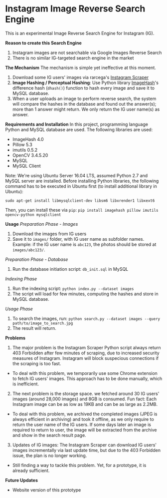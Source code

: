 # Instagram Image Reverse Search Engine
This is an experimental Image Reverse Search Engine for Instagram (IG).


**Reason to create this Search Engine**
1. Instagram images are not searchable via Google Images Reverse Search
2. There is no similar IG-targeted search engine in the market

**The Mechanism**
The mechanism is simple yet ineffective at this moment.

1. Download some IG users' images via rarcega's [Instagram Scraper](https://github.com/rarcega/instagram-scraper/)
2. **Image Hashing / Perceptual Hashing**: Use Python library [ImageHash](https://pypi.org/project/ImageHash/)'s difference hash (`dhash()`) function to hash every image and save it to MySQL database.
3. When a user uploads an image to perform reverse search, the system will compare the hashes in the database and found out the answer(s); more than 1 answer might return. We only return the IG user name(s) as answer.

**Requirements and Installation**
In this project, programming language Python and MySQL database are used. The following libraries are used:

- ImageHash 4.0
- Pillow 5.3
- imutils 0.5.2
- OpenCV 3.4.5.20
- MySQL 
- MySQL Client

Note: We're using Ubuntu Server 16.04 LTS, assumed Python 2.7 and MySQL server are installed. Before installing Python libraries, the following command has to be executed in Ubuntu first (to install additional library in Ubuntu):

    sudo apt-get install libmysqlclient-dev libsm6 libxrender1 libxext6

Then, you can install these via `pip`: `pip install imagehash pillow imutils opencv-python mysqlclient`

**Usage**
*Preparation Phase - Images*
1. Download the images from IG users
2. Save it to `images/` folder, with IG user name as subfolder names. Example: if the IG user name is `abc123`, the photos should be stored at `images/abc123/`.

*Preparation Phase - Database*
1. Run the database initiation script: `db_init.sql` in MySQL

*Indexing Phase*
1. Run the indexing script: `python index.py --dataset images`
2. The script will load for few minutes, computing the hashes and store in MySQL database.

*Usage Phase*
1. To search the images, run: `python search.py --dataset images --query path/to/image_to_search.jpg`
2. The result will return.

**Problems**
1. The major problem is the Instagram Scraper Python script always return 403 Forbidden after few minutes of scraping, due to increased security measures of Instagram. Instagram will block suspecious connections if the scraping is too fast.

- To deal with this problem, we temporarily use some Chrome extension to fetch IG users' images. This approach has to be done manually, which is inefficient.

2. The next problem is the storage space. we fetched around 30 IG users' images (around 28,000 images) and 8GB is consumed. Fun fact: Each Instagram image can be as low as 19KB and can be as large as 2.2MB.

- To deal with this problem, we archived the completed images (JPEG is always efficient in archiving) and took it offline, as we only require to return the user name of the IG users. If some days later an image is required to return to user, the image will be extracted from the archive and show in the search result page.

3. Updates of IG images: The Instagram Scraper can download IG users' images incrementally via last update time, but due to the 403 Forbidden issue, the plan is no longer working. 

- Still finding a way to tackle this problem. Yet, for a prototype, it is already sufficient.

**Future Updates**
- Website version of this prototype
